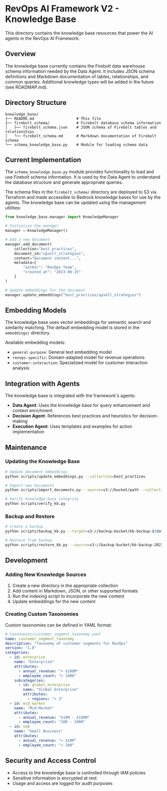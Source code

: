 # RevOps AI Framework V2 - Knowledge Base

This directory contains the knowledge base resources that power the AI agents in the RevOps AI Framework.

## Overview

The knowledge base currently contains the Firebolt data warehouse schema information needed by the Data Agent. It includes JSON schema definitions and Markdown documentation of tables, relationships, and common queries. Additional knowledge types will be added in the future (see ROADMAP.md).

## Directory Structure

```
knowledge_base/
├── README.md                   # This file
├── firebolt_schema/            # Firebolt database schema information
│   ├── firebolt_schema.json    # JSON schema of Firebolt tables and relationships
│   └── firebolt_schema.md      # Markdown documentation of Firebolt schema
└── schema_knowledge_base.py    # Module for loading schema data
```

## Current Implementation

The `schema_knowledge_base.py` module provides functionality to load and use Firebolt schema information. It is used by the Data Agent to understand the database structure and generate appropriate queries.

The schema files in the `firebolt_schema/` directory are deployed to S3 via Terraform and made accessible to Bedrock knowledge bases for use by the agents.
The knowledge base can be updated using the management utilities:

```python
from knowledge_base.manager import KnowledgeManager

# Initialize the manager
manager = KnowledgeManager()

# Add a new document
manager.add_document(
    collection="best_practices",
    document_id="upsell_strategies",
    content="Document content...",
    metadata={
        "author": "RevOps Team",
        "created_at": "2023-06-15"
    }
)

# Update embeddings for the document
manager.update_embeddings("best_practices/upsell_strategies")
```

## Embedding Models

The knowledge base uses vector embeddings for semantic search and similarity matching. The default embedding model is stored in the `embeddings/` directory.

Available embedding models:

- `general-purpose`: General text embedding model
- `revops-specific`: Domain-adapted model for revenue operations
- `customer-interaction`: Specialized model for customer interaction analysis

## Integration with Agents

The knowledge base is integrated with the framework's agents:

- **Data Agent**: Uses the knowledge base for query enhancement and context enrichment
- **Decision Agent**: References best practices and heuristics for decision-making
- **Execution Agent**: Uses templates and examples for action implementation

## Maintenance

### Updating the Knowledge Base

```bash
# Update document embeddings
python scripts/update_embeddings.py --collection=best_practices

# Import new documents
python scripts/import_documents.py --source=s3://bucket/path --collection=product_knowledge

# Verify knowledge base integrity
python scripts/verify_kb.py
```

### Backup and Restore

```bash
# Create a backup
python scripts/backup_kb.py --target=s3://backup-bucket/kb-backup-$(date +%Y%m%d)

# Restore from backup
python scripts/restore_kb.py --source=s3://backup-bucket/kb-backup-20230615
```

## Development

### Adding New Knowledge Sources

1. Create a new directory in the appropriate collection
2. Add content in Markdown, JSON, or other supported formats
3. Run the indexing script to incorporate the new content
4. Update embeddings for the new content

### Creating Custom Taxonomies

Custom taxonomies can be defined in YAML format:

```yaml
# taxonomies/customer_segment_taxonomy.yaml
name: customer_segment_taxonomy
description: "Taxonomy of customer segments for RevOps"
version: "1.0"
categories:
  - id: enterprise
    name: "Enterprise"
    attributes:
      - annual_revenue: "> $100M"
      - employee_count: "> 1000"
    subcategories:
      - id: global_enterprise
        name: "Global Enterprise"
        attributes:
          - regions: "> 3"
  - id: mid_market
    name: "Mid-Market"
    attributes:
      - annual_revenue: "$10M - $100M"
      - employee_count: "100 - 1000"
  - id: smb
    name: "Small Business"
    attributes:
      - annual_revenue: "< $10M"
      - employee_count: "< 100"
```

## Security and Access Control

- Access to the knowledge base is controlled through IAM policies
- Sensitive information is encrypted at rest
- Usage and access are logged for audit purposes
